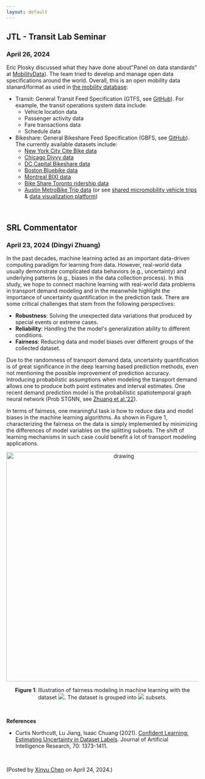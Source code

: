 ```yaml
---
layout: default
---
```



## JTL - Transit Lab Seminar

### April 26, 2024

Eric Plosky discussed what they have done about"Panel on data standards" at [MobilityData](https://mobilitydata.org/)). The team tried to develop and manage open data specifications around the world. Overall, this is an open mobility data stanard/format as used in [the mobility database](https://mobilitydatabase.org/):

- Transit: General Transit Feed Specification (GTFS, see [GitHub](https://github.com/MobilityData/gtfs-realtime-bindings)). For example, the transit operations system data include:
  - Vehicle location data
  - Passenger activity data
  - Fare transactions data
  - Schedule data
- Bikeshare: General Bikeshare Feed Specification (GBFS, see [GitHub](https://github.com/MobilityData/gbfs)). The currently available datasets include:
  - [New York City Cite Bike data](https://citibikenyc.com/system-data)
  - [Chicago Divvy data](https://divvybikes.com/system-data)
  - [DC Capital Bikeshare data](https://capitalbikeshare.com/system-data)
  - [Boston Bluebike data](https://bluebikes.com/system-data)
  - [Montreal BIXI data](https://bixi.com/en/open-data/)
  - [Bike Share Toronto ridership data](https://open.toronto.ca/dataset/bike-share-toronto-ridership-data/)
  - [Austin MetroBike Trip data](https://data.austintexas.gov/Transportation-and-Mobility/Austin-MetroBike-Trips/tyfh-5r8s/about_data) (or see [shared micromobility vehicle trips](https://data.austintexas.gov/Transportation-and-Mobility/Shared-Micromobility-Vehicle-Trips/7d8e-dm7r/about_data) & [data visualization platform](https://public.ridereport.com/austin))

<br>

## SRL Commentator

### April 23, 2024 (Dingyi Zhuang)

In the past decades, machine learning acted as an important data-driven computing paradigm for learning from data. However, real-world data usually demonstrate complicated data behaviors (e.g., uncertainty) and underlying patterns (e.g., biases in the data collection process). In this study, we hope to connect machine learning with real-world data problems in transport demand modeling and in the meanwhile highlight the importance of uncertainty quantification in the prediction task. There are some critical challenges that stem from the following perspectives:

- **Robustness**: Solving the unexpected data variations that produced by special events or extreme cases.
- **Reliability**: Handling the the model's generalization ability to different conditions.
- **Fairness**: Reducing data and model biases over different groups of the collected dataset.

Due to the randomness of transport demand data, uncertainty quantification is of great significance in the deep learning based prediction methods, even not mentioning the possible improvement of prediction accuracy. Introducing probabilistic assumptions when modeling the transport demand allows one to produce both point estimates and interval estimates. One recent demand prediction model is the probabilistic spatiotemporal graph neural network (Prob STGNN, see [Zhuang et al.'22](https://dl.acm.org/doi/pdf/10.1145/3534678.3539093)).

In terms of fairness, one meaningful task is how to reduce data and model biases in the machine learning algorithms. As shown in Figure 1, characterizing the fairness on the data is simply implemented by minimizing the differences of model variables on the splitting subsets. The shift of learning mechanisms in such case could benefit a lot of transport modeling applications.

<p align="center">
<img align="middle" src="https://spatiotemporal-data.github.io/images/fairness_explained.png" alt="drawing" width="600">
</p>

<p align="center"><b>Figure 1</b>: Illustration of fairness modeling in machine learning with the dataset <img style="display: inline;" src="https://latex.codecogs.com/svg.latex?&space;\boldsymbol{y}"/>. The dataset is grouped into <img style="display: inline;" src="https://latex.codecogs.com/svg.latex?&space;n"/> subsets.</p>

<br>

**References**

- Curtis Northcutt, Lu Jiang, Isaac Chuang (2021). [Confident Learning: Estimating Uncertainty in Dataset Labels](https://doi.org/10.1613/jair.1.12125). Journal of Artificial Intelligence Research, 70: 1373-1411.

<br>

<p align="left">(Posted by <a href="https://xinychen.github.io/">Xinyu Chen</a> on April 24, 2024.)</p>
